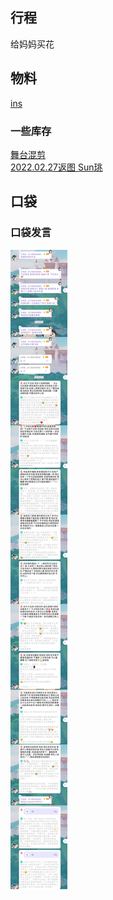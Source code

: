 ## 行程
给妈妈买花

## 物料
[ins](https://www.instagram.com/p/Ca1hwaUlGe0/)
### 一些库存
[舞台混剪](https://weibo.com/7726863056/LiOGCfZh7)<br>
[2022.02.27返图 Sun珧](https://weibo.com/1718044813/LiPkRsqCD)<br>

## 口袋
### 口袋发言
![口袋发言](./pocket48/imgs/messages1.jpeg)<br>
